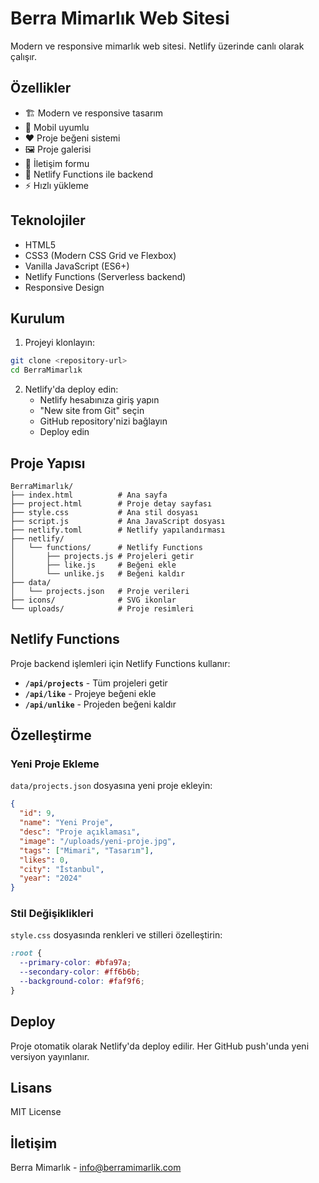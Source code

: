 # Berra Mimarlık Web Sitesi

Modern ve responsive mimarlık web sitesi. Netlify üzerinde canlı olarak çalışır.

## Özellikler

- 🏗️ Modern ve responsive tasarım
- 📱 Mobil uyumlu
- ❤️ Proje beğeni sistemi
- 🖼️ Proje galerisi
- 📧 İletişim formu
- 🚀 Netlify Functions ile backend
- ⚡ Hızlı yükleme

## Teknolojiler

- HTML5
- CSS3 (Modern CSS Grid ve Flexbox)
- Vanilla JavaScript (ES6+)
- Netlify Functions (Serverless backend)
- Responsive Design

## Kurulum

1. Projeyi klonlayın:
```bash
git clone <repository-url>
cd BerraMimarlık
```

2. Netlify'da deploy edin:
   - Netlify hesabınıza giriş yapın
   - "New site from Git" seçin
   - GitHub repository'nizi bağlayın
   - Deploy edin

## Proje Yapısı

```
BerraMimarlık/
├── index.html          # Ana sayfa
├── project.html        # Proje detay sayfası
├── style.css           # Ana stil dosyası
├── script.js           # Ana JavaScript dosyası
├── netlify.toml        # Netlify yapılandırması
├── netlify/
│   └── functions/      # Netlify Functions
│       ├── projects.js # Projeleri getir
│       ├── like.js     # Beğeni ekle
│       └── unlike.js   # Beğeni kaldır
├── data/
│   └── projects.json   # Proje verileri
├── icons/              # SVG ikonlar
└── uploads/            # Proje resimleri
```

## Netlify Functions

Proje backend işlemleri için Netlify Functions kullanır:

- **`/api/projects`** - Tüm projeleri getir
- **`/api/like`** - Projeye beğeni ekle
- **`/api/unlike`** - Projeden beğeni kaldır

## Özelleştirme

### Yeni Proje Ekleme

`data/projects.json` dosyasına yeni proje ekleyin:

```json
{
  "id": 9,
  "name": "Yeni Proje",
  "desc": "Proje açıklaması",
  "image": "/uploads/yeni-proje.jpg",
  "tags": ["Mimari", "Tasarım"],
  "likes": 0,
  "city": "İstanbul",
  "year": "2024"
}
```

### Stil Değişiklikleri

`style.css` dosyasında renkleri ve stilleri özelleştirin:

```css
:root {
  --primary-color: #bfa97a;
  --secondary-color: #ff6b6b;
  --background-color: #faf9f6;
}
```

## Deploy

Proje otomatik olarak Netlify'da deploy edilir. Her GitHub push'unda yeni versiyon yayınlanır.

## Lisans

MIT License

## İletişim

Berra Mimarlık - info@berramimarlik.com
